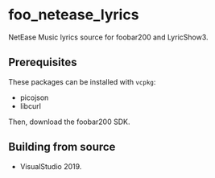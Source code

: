 # foo_netease_lyrics

NetEase Music lyrics source for foobar200 and LyricShow3.

## Prerequisites

These packages can be installed with `vcpkg`: 
- picojson
- libcurl

Then, download the foobar200 SDK.

## Building from source
- VisualStudio 2019.
